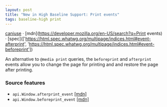 ```yaml
---
layout: post
title: "New in High Baseline Support: Print events"
tags: baseline-high print
---
```


[caniuse](https://caniuse.com/?search=print-events) · [mdn](https://developer.mozilla.org/en-US/search?q=Print events) · [spec](['https://html.spec.whatwg.org/multipage/indices.html#event-afterprint', 'https://html.spec.whatwg.org/multipage/indices.html#event-beforeprint'])

An alternative to `@media print` queries, the `beforeprint` and `afterprint` events allow you to change the page for printing and and restore the page after printing.

### Source features

- ``api.Window.afterprint_event`` [[mdn]](https://developer.mozilla.org/en-US/search?q=api.Window.afterprint_event)
- ``api.Window.beforeprint_event`` [[mdn]](https://developer.mozilla.org/en-US/search?q=api.Window.beforeprint_event)
